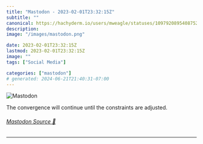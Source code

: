 ```yaml
---
title: "Mastodon - 2023-02-01T23:32:15Z"
subtitle: ""
canonical: https://hachyderm.io/users/mweagle/statuses/109792089540875244
description:
image: "/images/mastodon.png"

date: 2023-02-01T23:32:15Z
lastmod: 2023-02-01T23:32:15Z
image: ""
tags: ["Social Media"]

categories: ["mastodon"]
# generated: 2024-06-21T21:40:31-07:00
---
```

![Mastodon](/images/mastodon.png)

<p>The convergence will continue until the constraints are adjusted.</p>


###### [Mastodon Source 🐘](https://hachyderm.io/@mweagle/109792089540875244)

___
